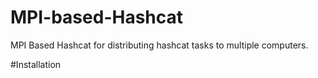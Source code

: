 # MPI-based-Hashcat

MPI Based Hashcat for distributing hashcat tasks to multiple computers.

#Installation
